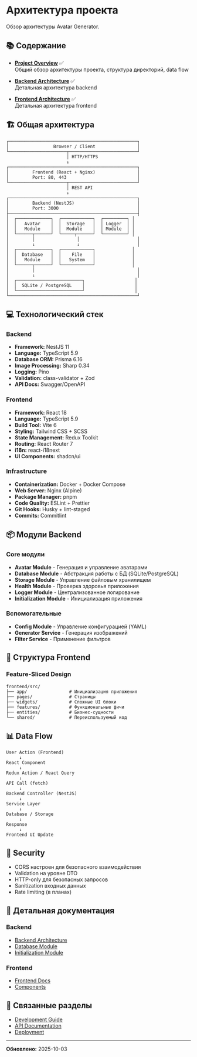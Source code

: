 # Архитектура проекта

Обзор архитектуры Avatar Generator.

## 📚 Содержание

- **[Project Overview](./overview.md)** ✅  
  Общий обзор архитектуры проекта, структура директорий, data flow

- **[Backend Architecture](../../backend/docs/README.md)** ✅  
  Детальная архитектура backend

- **[Frontend Architecture](../../frontend/docs/README.md)** ✅  
  Детальная архитектура frontend

## 🏗️ Общая архитектура

```
┌─────────────────────────────────────────────────┐
│                 Browser / Client                │
└──────────────────────┬──────────────────────────┘
                       │ HTTP/HTTPS
                       ↓
┌─────────────────────────────────────────────────┐
│         Frontend (React + Nginx)                │
│         Port: 80, 443                           │
└──────────────────────┬──────────────────────────┘
                       │ REST API
                       ↓
┌─────────────────────────────────────────────────┐
│         Backend (NestJS)                        │
│         Port: 3000                              │
├─────────────────────────────────────────────────┤
│  ┌─────────────┐  ┌────────────┐  ┌─────────┐ │
│  │   Avatar    │  │  Storage   │  │ Logger  │ │
│  │   Module    │  │  Module    │  │ Module  │ │
│  └──────┬──────┘  └─────┬──────┘  └─────────┘ │
│         │                │                      │
│         ↓                ↓                      │
│  ┌─────────────┐  ┌────────────┐              │
│  │  Database   │  │    File    │              │
│  │   Module    │  │   System   │              │
│  └──────┬──────┘  └────────────┘              │
│         │                                       │
│         ↓                                       │
│  ┌─────────────────────────┐                   │
│  │  SQLite / PostgreSQL    │                   │
│  └─────────────────────────┘                   │
└─────────────────────────────────────────────────┘
```

## 💻 Технологический стек

### Backend

- **Framework:** NestJS 11
- **Language:** TypeScript 5.9
- **Database ORM:** Prisma 6.16
- **Image Processing:** Sharp 0.34
- **Logging:** Pino
- **Validation:** class-validator + Zod
- **API Docs:** Swagger/OpenAPI

### Frontend

- **Framework:** React 18
- **Language:** TypeScript 5.9
- **Build Tool:** Vite 6
- **Styling:** Tailwind CSS + SCSS
- **State Management:** Redux Toolkit
- **Routing:** React Router 7
- **i18n:** react-i18next
- **UI Components:** shadcn/ui

### Infrastructure

- **Containerization:** Docker + Docker Compose
- **Web Server:** Nginx (Alpine)
- **Package Manager:** pnpm
- **Code Quality:** ESLint + Prettier
- **Git Hooks:** Husky + lint-staged
- **Commits:** Commitlint

## 📦 Модули Backend

### Core модули

- **Avatar Module** - Генерация и управление аватарами
- **Database Module** - Абстракция работы с БД (SQLite/PostgreSQL)
- **Storage Module** - Управление файловым хранилищем
- **Health Module** - Проверка здоровья приложения
- **Logger Module** - Централизованное логирование
- **Initialization Module** - Инициализация приложения

### Вспомогательные

- **Config Module** - Управление конфигурацией (YAML)
- **Generator Service** - Генерация изображений
- **Filter Service** - Применение фильтров

## 🎨 Структура Frontend

### Feature-Sliced Design

```
frontend/src/
├── app/                # Инициализация приложения
├── pages/              # Страницы
├── widgets/            # Сложные UI блоки
├── features/           # Функциональные фичи
├── entities/           # Бизнес-сущности
└── shared/             # Переиспользуемый код
```

## 📊 Data Flow

```
User Action (Frontend)
     ↓
React Component
     ↓
Redux Action / React Query
     ↓
API Call (fetch)
     ↓
Backend Controller (NestJS)
     ↓
Service Layer
     ↓
Database / Storage
     ↓
Response
     ↓
Frontend UI Update
```

## 🔐 Security

- CORS настроен для безопасного взаимодействия
- Validation на уровне DTO
- HTTP-only для безопасных запросов
- Sanitization входных данных
- Rate limiting (в планах)

## 🔗 Детальная документация

### Backend

- [Backend Architecture](../../backend/docs/README.md)
- [Database Module](../../backend/docs/modules/database/README.md)
- [Initialization Module](../../backend/src/modules/initialization/README.md)

### Frontend

- [Frontend Docs](../../frontend/docs/README.md)
- [Components](../../frontend/README.md#компоненты)

## 🔗 Связанные разделы

- [Development Guide](../development/README.md)
- [API Documentation](../api/README.md)
- [Deployment](../deployment/README.md)

---

**Обновлено:** 2025-10-03
